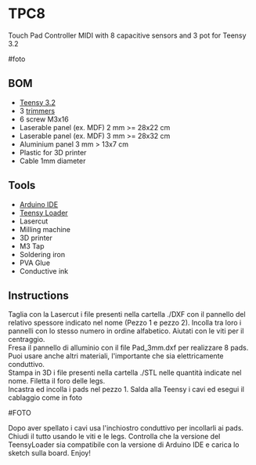# TPC8
Touch Pad Controller MIDI with 8 capacitive sensors
and 3 pot for Teensy 3.2

#foto

BOM
---
* [Teensy 3.2](https://www.pjrc.com/store/teensy32.html)
* 3 [trimmers](https://www.arduino.cc/documents/datasheets/Potentiometer.PDF)
* 6 screw M3x16
* Laserable panel (ex. MDF) 2 mm >= 28x22 cm
* Laserable panel (ex. MDF) 3 mm >= 28x32 cm
* Aluminium panel 3 mm > 13x7 cm
* Plastic for 3D printer  
* Cable 1mm diameter

Tools
---
* [Arduino IDE](https://www.arduino.cc/en/Main/Software)
* [Teensy Loader](https://www.pjrc.com/teensy/td_download.html)
* Lasercut
* Milling machine
* 3D printer
* M3 Tap
* Soldering iron
* PVA Glue
* Conductive ink  

Instructions
---
Taglia con la Lasercut i file presenti nella cartella ./DXF con il pannello del relativo spessore indicato nel nome (Pezzo 1 e pezzo 2). Incolla tra loro i pannelli con lo stesso numero in ordine alfabetico. Aiutati con le viti per il centraggio.  
Fresa il pannello di alluminio con il file Pad_3mm.dxf per realizzare 8 pads. Puoi usare anche altri materiali, l'importante che sia elettricamente conduttivo.  
Stampa in 3D i file presenti nella cartella ./STL nelle quantità indicate nel nome. Filetta il foro delle legs.  
Incastra ed incolla i pads nel pezzo 1.
Salda alla Teensy i cavi ed esegui il cablaggio come in foto

#FOTO

Dopo aver spellato i cavi usa l'inchiostro conduttivo per incollarli ai pads.  
Chiudi il tutto usando le viti e le legs.
Controlla che la versione del TeensyLoader sia compatibile con la versione di Arduino IDE e carica lo sketch sulla board.
Enjoy!
